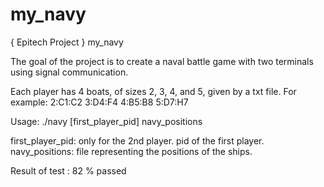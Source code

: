 # my_navy
{ Epitech Project }      my_navy

The goal of the project is to create a naval battle game with two terminals using signal communication.

Each player has 4 boats, of sizes 2, 3, 4, and 5, given by a txt file. For example:
2:C1:C2
3:D4:F4
4:B5:B8
5:D7:H7

Usage:
./navy [first_player_pid] navy_positions

first_player_pid: only for the 2nd player. pid of the first player.
navy_positions: file representing the positions of the ships.

Result of test :  82 % passed
